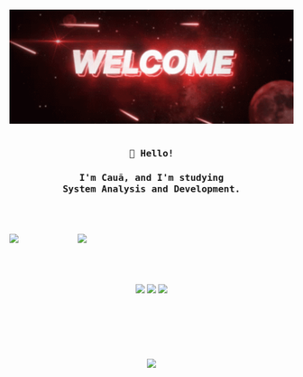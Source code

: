 <h1></h1>
<p align="center"><img src="https://github.com/Nun3s01/Nun3s01/blob/main/resources/tenor.gif" width="550px"/></p>
<h1></h1>
<h3 align="center"><samp>👋 Hello!</samp></h3>
<h3 align="center">
  <samp>I'm Cauã, and I'm studying</samp>
  <samp>
    </br> System Analysis and Development.
  </samp>
  <samp>
    </br>   <! -- /\/\ continuação do parágrafo de cima /\/\ -->
  </samp>
</h3>

<h1></h1>

</br>
<p align="justify">
  <img src="https://github-readme-stats.vercel.app/api?username=Nun3s01&show=reviews&show_icons=true&theme=shadow_red&icon_color=ff0000&title_color=ffffff&text_color=ededed&bg_color=00000000" width="380"/>
  <img src="https://github-readme-stats.vercel.app/api/top-langs/?username=Nun3s01&layout=compact&show_icons=true&theme=shadow_red&icon_color=ff0000&title_color=ffffff&text_color=ededed&bg_color=00000000" width="383" align="right"/>
</p>

<h1></h1>

</br>
<p align="center">
  <img src="https://github-readme-stats.vercel.app/api/pin/?username=Nun3s01&repo=bhaskara.s-algorithm&theme=shadow_red&icon_color=ff0000&text_color=ededed&title_color=ffffff&bg_color=00000000" width="300" />
  <img src="https://github-readme-stats.vercel.app/api/pin/?username=Nun3s01&repo=hello-world&theme=shadow_red&icon_color=ff0000&text_color=ededed&title_color=ffffff&bg_color=00000000" width="300"/> 
  <img src="https://github-readme-stats.vercel.app/api/pin/?username=Nun3s01&repo=converting-seconds.py&theme=shadow_red&icon_color=ff0000&text_color=ededed&title_color=ffffff&bg_color=00000000" width="257" align=""/>
</p>

</br>
</br>
</br>
</br>
</br>
<p align="center">
  <img src="https://komarev.com/ghpvc/?username=Nun3s01&style=plastic&color=blue"/>
</p>
